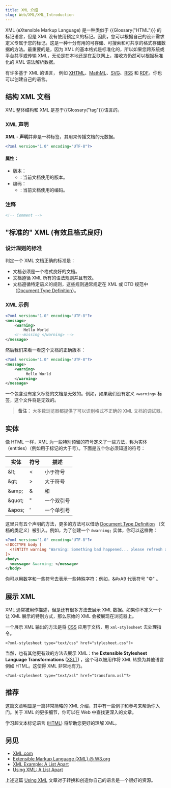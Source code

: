 ```yaml
---
title: XML 介绍
slug: Web/XML/XML_Introduction
---
```


XML (eXtensible Markup Language) 是一种类似于 {{Glossary("HTML")}} 的标记语言，但是 XML 没有使用预定义的标记。因此，您可以根据自己的设计需求定义专属于您的标记。这是一种十分有用的可存储、可搜索和可共享的格式存储数据的方法。最重要的是，因为 XML 的基本格式是标准化的，所以如果您跨系统或平台共享或传输 XML，无论是在本地还是在互联网上，接收方仍然可以根据标准化的 XML 语法解析数据。

有许多基于 XML 的语言， 例如 [XHTML](/zh-CN/docs/Glossary/XHTML)、[MathML](/zh-CN/docs/Web/MathML)、[SVG](/zh-CN/docs/Web/SVG)、[RSS](/zh-CN/docs/Glossary/RSS) 和 [RDF](/zh-CN/docs/Glossary/RDF)。你也可以创建自己的语言。

## 结构 XML 文档

XML 整体结构和 XML 是基于{{Glossary("tag")}}语言的。

### XML 声明

**XML - 声明**并非是一种标签，其用来传播文档的元数据。

```xml
<?xml version="1.0" encoding="UTF-8"?>
```

#### 属性：

- 版本：
  - : 当前文档使用的版本。
- 编码：
  - : 当前文档使用的编码。

### 注释

```xml
<!-- Comment -->
```

## "标准的" XML (有效且格式良好)

### 设计规则的标准

判定一个 XML 文档正确的标准是：

- 文档必须是一个格式良好的文档。
- 文档遵循 XML 所有的语法规则并且有效。
- 文档遵循特定语义的规则，这些规则通常规定在 XML 或 DTD 规范中（[Document Type Definition](/zh-CN/docs/Glossary/DTD)）。

### XML 示例

```xml
<?xml version="1.0" encoding="UTF-8"?>
<message>
    <warning>
        Hello World
    <!--missing </warning> -->
</message>
```

然后我们来看一看这个文档的正确版本：

```xml
<?xml version="1.0" encoding="UTF-8"?>
<message>
    <warning>
         Hello World
    </warning>
</message>
```

一个包含没有定义标签的文档是无效的。例如，如果我们没有定义 `<warning>` 标签，这个文件将是无效的。

> **备注：** 大多数浏览器都提供了可以识别格式不正确的 XML 文档的调试器。

## 实体

像 HTML 一样，XML 为一些特别预留的符号定义了一些方法，称为实体（entities）（例如用于标记的大于号）。下面是五个你必须知道的符号：

| 实体   | 符号 | 描述       |
| ------ | ---- | ---------- |
| &amp;lt;   | <    | 小于符号   |
| &amp;gt;   | >    | 大于符号   |
| &amp;amp;  | &    | 和         |
| &amp;quot; | "    | 一个双引号 |
| &amp;apos; | '    | 一个单引号 |

这里只有五个声明的方法，更多的方法可以借助 [Document Type Definition](/zh-CN/docs/Glossary/DTD) （文档的类定义）被引入。例如，为了创建一个 `&warning;` 实体，你可以这样做：

```xml
<?xml version="1.0" encoding="UTF-8"?>
<!DOCTYPE body [
  <!ENTITY warning "Warning: Something bad happened... please refresh and try again.">
]>
<body>
  <message> &warning; </message>
</body>
```

你可以用数字和一些符号去表示一些特殊字符；例如，\&#xA9 代表符号 "©" 。

## 展示 XML

XML 通常被用作描述，但是还有很多方法去展示 XML 数据。如果你不定义一个让 XML 展示的特别方式，那么原始的 XML 会被展现在浏览器上。

一个展示 XML 输出的方法是将 [CSS](/zh-CN/docs/Web/CSS) 应用于文档，用 `xml-stylesheet` 去处理指令。

```plain
<?xml-stylesheet type="text/css" href="stylesheet.css"?>
```

当然，也有其他更有效的方法去展示 XML：the **Extensible Stylesheet Language Transformations** ([XSLT](/zh-CN/docs/Web/XSLT)) ，这个可以被用作将 XML 转换为其他语言例如 HTML。这使得 XML 非常地有力。

```plain
<?xml-stylesheet type="text/xsl" href="transform.xsl"?>
```

## 推荐

这篇文章明显是一篇非常简略的 XML 介绍，其中有一些例子和参考来帮助你入门。关于 XML 的更多细节，你可以在 Web 中查找更深入的文章。

学习超文本标记语言 ([HTML](/zh-CN/docs/Web/HTML)) 将帮助您更好的理解 XML。

## 另见

- [XML.com](http://www.xml.com/)
- [Extensible Markup Language (XML) @ W3.org](https://www.w3.org/XML/)
- [XML Example: A List Apart](http://www.alistapart.com/d/usingxml/xml_uses_a.html)
- [Using XML: A List Apart](http://www.alistapart.com/articles/usingxml/)

上述这篇 [Using XML](http://www.alistapart.com/articles/usingxml/) 文章对于转换和创造你自己的语言是一个很好的资源。
